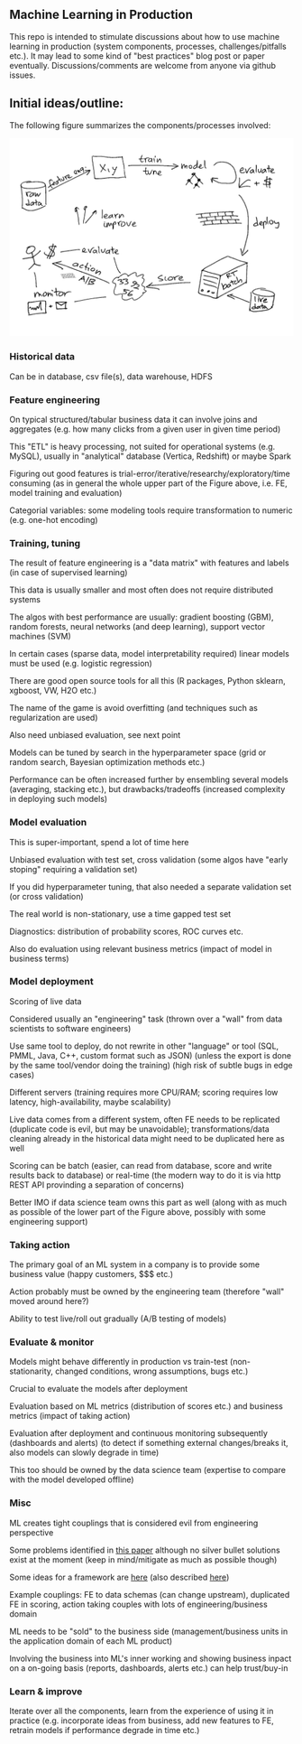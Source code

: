 
## Machine Learning in Production

This repo is intended to stimulate discussions about how to use machine learning in 
production (system components, processes, challenges/pitfalls etc.).
It may lead to some kind of "best practices" blog post or paper eventually. 
Discussions/comments are welcome from anyone via github issues.



## Initial ideas/outline:

The following figure summarizes the components/processes involved:

![img](https://raw.githubusercontent.com/szilard/MLprod-1slide/master/MLprod-1slide.png)



### Historical data

Can be in database, csv file(s), data warehouse, HDFS



### Feature engineering

On typical structured/tabular business data it can involve joins and aggregates (e.g. how many clicks from
a given user in given time period)

This "ETL" is heavy processing, not suited for operational systems (e.g. MySQL), usually
in "analytical" database (Vertica, Redshift) or maybe Spark

Figuring out good features is trial-error/iterative/researchy/exploratory/time consuming (as in general
the whole upper part of the Figure above, i.e. FE, model training and evaluation)

Categorial variables: some modeling tools require transformation to numeric (e.g. one-hot encoding)



### Training, tuning

The result of feature engineering is a "data matrix" with features and labels (in case of supervised
learning)

This data is usually smaller and most often does not require distributed systems 

The algos with best performance are usually: gradient boosting (GBM), random forests, 
neural networks (and deep learning), support vector machines (SVM)

In certain cases (sparse data, model interpretability required) linear models must be
used (e.g. logistic regression)

There are good open source tools for all this (R packages, Python sklearn, xgboost, VW, H2O etc.)

The name of the game is avoid overfitting (and techniques such as regularization are used)

Also need unbiased evaluation, see next point

Models can be tuned by search in the hyperparameter space (grid or random search, Bayesian optimization methods etc.)

Performance can be often increased further by ensembling several models (averaging, stacking etc.), 
but drawbacks/tradeoffs (increased complexity in deploying such models)



### Model evaluation

This is super-important, spend a lot of time here

Unbiased evaluation with test set, cross validation (some algos have "early stoping" requiring a validation set)

If you did hyperparameter tuning, that also needed a separate validation set (or cross validation)

The real world is non-stationary, use a time gapped test set

Diagnostics: distribution of probability scores, ROC curves etc.

Also do evaluation using relevant business metrics (impact of model in business terms)



### Model deployment

Scoring of live data

Considered usually an "engineering" task (thrown over a "wall" from data scientists to software engineers)

Use same tool to deploy, do not rewrite in other "language" or tool (SQL, PMML, Java, C++, custom
format such as JSON) (unless the export is done by the same tool/vendor doing the training) (high
risk of subtle bugs in edge cases)

Different servers (training requires more CPU/RAM; scoring requires low latency, high-availability, maybe
scalability)

Live data comes from a different system, often FE needs to be replicated (duplicate code is evil,
but may be unavoidable); transformations/data cleaning already in the historical data might need to be
duplicated here as well

Scoring can be batch (easier, can read from database, score and write results back to database) or
real-time (the modern way to do it is via http REST API provinding a separation of concerns)

Better IMO if data science team owns this part as well (along with as much as possible of the lower
part of the Figure above, possibly with some engineering support)



### Taking action

The primary goal of an ML system in a company is to provide some business value
(happy customers, $$$ etc.)

Action probably must be owned by the engineering team (therefore "wall" moved around here?)

Ability to test live/roll out gradually (A/B testing of models)



### Evaluate & monitor

Models might behave differently in production vs train-test (non-stationarity, changed
conditions, wrong assumptions, bugs etc.)

Crucial to evaluate the models after deployment

Evaluation based on ML metrics (distribution of scores etc.) and business metrics (impact of
taking action)

Evaluation after deployment and continuous monitoring subsequently (dashboards and alerts)
(to detect if something external changes/breaks it, also models can slowly degrade in time)

This too should be owned by the data science team (expertise to compare with the model
developed offline)



### Misc

ML creates tight couplings that is considered evil from engineering perspective

Some problems identified in [this paper](http://research.google.com/pubs/pub43146.html)
although no silver bullet solutions exist at the moment (keep
in mind/mitigate as much as possible though)

Some ideas for a framework are 
[here](http://conferences.oreilly.com/strata/hadoop-big-data-ny/public/schedule/detail/51731)
(also described 
[here](https://medium.com/@HarlanH/insights-from-a-predictive-model-pipeline-abstraction-c8b47fd406da))

Example couplings: FE to data schemas (can change upstream), duplicated FE in scoring, 
action taking couples with lots of engineering/business domain

ML needs to be "sold" to the business side (management/business units in the application domain
of each ML product)

Involving the business into ML's inner working and showing business inpact on a on-going basis 
(reports, dashboards, alerts etc.) can help trust/buy-in



### Learn & improve

Iterate over all the components, learn from the experience of using it in practice (e.g. incorporate 
ideas from business, add new features to FE, retrain models if performance degrade in time etc.)





